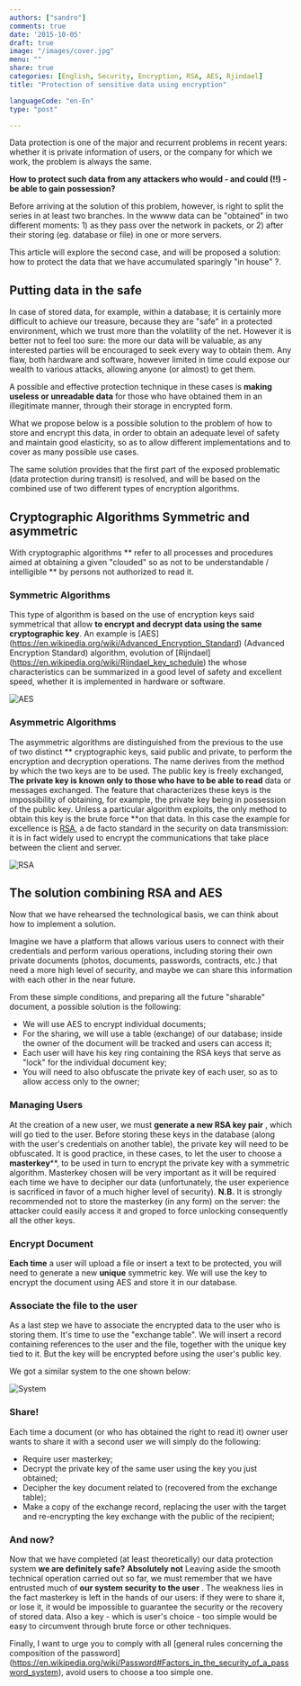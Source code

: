 ```yaml
---
authors: ["sandro"]
comments: true
date: '2015-10-05'
draft: true
image: "/images/cover.jpg"
menu: ""
share: true
categories: [English, Security, Encryption, RSA, AES, Rjindael]
title: "Protection of sensitive data using encryption"

languageCode: "en-En"
type: "post"

---
```

Data protection is one of the major and recurrent problems in recent years: whether it is private information of users, or the company for which we work, the problem is always the same.

**How to protect such data from any attackers who would - and could (!!) - be able to gain possession?**

Before arriving at the solution of this problem, however, is right to split the series in at least two branches. In the wwww data can be "obtained" in two different moments: 1) as they pass over the network in packets, or 2) after their storing (eg. database or file) in one or more servers.

This article will explore the second case, and will be proposed a solution: how to protect the data that we have accumulated sparingly "in house" ?.

## Putting data in the safe

In case of stored data, for example, within a database; it is certainly more difficult to achieve our treasure, because they are "safe" in a protected environment, which we trust more than the volatility of the net.
However it is better not to feel too sure: the more our data will be valuable, as any interested parties will be encouraged to seek every way to obtain them.
Any flaw, both hardware and software, however limited in time could expose our wealth to various attacks, allowing anyone (or almost) to get them.

A possible and effective protection technique in these cases is **making useless or unreadable data** for those who have obtained them in an illegitimate manner, through their storage in encrypted form.

What we propose below is a possible solution to the problem of how to store and encrypt this data, in order to obtain an adequate level of safety and maintain good elasticity, so as to allow different implementations and to cover as many possible use cases.

The same solution provides that the first part of the exposed problematic (data protection during transit) is resolved, and will be based on the combined use of two different types of encryption algorithms.

## Cryptographic Algorithms Symmetric and asymmetric

With cryptographic algorithms ** refer to all processes and procedures aimed at obtaining a given "clouded" so as not to be understandable / intelligible ** by persons not authorized to read it.

### Symmetric Algorithms 

This type of algorithm is based on the use of encryption keys said symmetrical that allow  **to encrypt and decrypt data using the same cryptographic key**.
An example is [AES] (https://en.wikipedia.org/wiki/Advanced_Encryption_Standard) (Advanced Encryption Standard) algorithm, evolution of [Rijndael] (https://en.wikipedia.org/wiki/Rijndael_key_schedule) the whose characteristics can be summarized in a good level of safety and excellent speed, whether it is implemented in hardware or software.

![AES](/images/protezione-di-dati-sensibili-usando-la-crittografia/aes.png)

### Asymmetric Algorithms 

The asymmetric algorithms are distinguished from the previous to the use of two distinct ** cryptographic keys, said public and private, to perform the encryption and decryption operations.
The name derives from the method by which the two keys are to be used. The public key is freely exchanged, **The private key is known only to those who have to be able to read** data or messages exchanged.
The feature that characterizes these keys is the impossibility of obtaining, for example, the private key being in possession of the public key. Unless a particular algorithm exploits, the only method to obtain this key is the brute force **on that data.
In this case the example for excellence is [RSA](https://en.wikipedia.org/wiki/RSA_(cryptosystem)), a de facto standard in the security on data transmission: it is in fact widely used to encrypt the communications that take place between the client and server.

![RSA](/images/protezione-di-dati-sensibili-usando-la-crittografia/rsa.png)

## The solution combining RSA and AES
Now that we have rehearsed the technological basis, we can think about how to implement a solution.

Imagine we have a platform that allows various users to connect with their credentials and perform various operations, including storing their own private documents (photos, documents, passwords, contracts, etc.) that need a more high level of security, and maybe we can share this information with each other in the near future.

From these simple conditions, and preparing all the future "sharable" document, a possible solution is the following:

* We will use AES to encrypt individual documents;
* For the sharing, we will use a table (exchange) of our database; inside the owner of the document will be tracked and users can access it;
* Each user will have his key ring containing the RSA keys that serve as "lock" for the individual document key;
* You will need to also obfuscate the private key of each user, so as to allow access only to the owner;

### Managing Users
At the creation of a new user, we must **generate a new RSA key pair** , which will go tied to the user.
Before storing these keys in the database (along with the user's credentials on another table), the private key will need to be obfuscated. It is good practice, in these cases, to let the user to choose a **masterkey****, to be used in turn to encrypt the private key with a symmetric algorithm.
Masterkey chosen will be very important as it will be required each time we have to decipher our data (unfortunately, the user experience is sacrificed in favor of a much higher level of security).
**N.B.** It is strongly recommended not to store the masterkey (in any form) on the server: the attacker could easily access it and groped to force unlocking consequently all the other keys.

### Encrypt Document
**Each time** a user will upload a file or insert a text to be protected, you will need to generate a new **unique** symmetric key. We will use the key to encrypt the document using AES and store it in our database.

### Associate the file to the user
As a last step we have to associate the encrypted data to the user who is storing them. It's time to use the "exchange table". We will insert a record containing references to the user and the file, together with the unique key tied to it. But the key will be encrypted before using the user's public key.

We got a similar system to the one shown below:

![System](/images/protezione-di-dati-sensibili-usando-la-crittografia/system.png)

### Share!
Each time a document (or who has obtained the right to read it) owner user wants to share it with a second user we will simply do the following:

* Require user masterkey;
* Decrypt the private key of the same user using the key you just obtained;
* Decipher the key document related to (recovered from the exchange table);
* Make a copy of the exchange record, replacing the user with the target and re-encrypting the key exchange with the public of the recipient;

### And now?

Now that we have completed (at least theoretically) our data protection system **we are definitely safe?** **Absolutely not** Leaving aside the smooth technical operation carried out so far, we must remember that we have entrusted much of **our system security to the user** .
The weakness lies in the fact masterkey is left in the hands of our users: if they were to share it, or lose it, it would be impossible to guarantee the security or the recovery of stored data.
Also a key - which is user's choice - too simple would be easy to circumvent through brute force or other techniques.

Finally, I want to urge you to comply with all [general rules concerning the composition of the password] (https://en.wikipedia.org/wiki/Password#Factors_in_the_security_of_a_password_system), avoid users to choose a too simple one.
